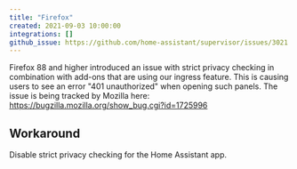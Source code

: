 ```yaml
---
title: "Firefox"
created: 2021-09-03 10:00:00
integrations: []
github_issue: https://github.com/home-assistant/supervisor/issues/3021
---
```


Firefox 88 and higher introduced an issue with strict privacy checking in combination with add-ons that are using our ingress feature. This is causing users to see an error "401 unauthorized" when opening such panels. The issue is being tracked by Mozilla here: https://bugzilla.mozilla.org/show_bug.cgi?id=1725996

## Workaround

Disable strict privacy checking for the Home Assistant app.
